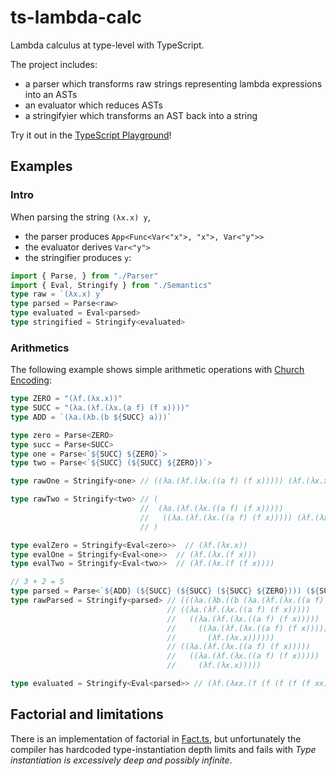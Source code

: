 # ts-lambda-calc
Lambda calculus at type-level with TypeScript.

The project includes:
- a parser which transforms raw strings representing lambda expressions into an ASTs
- an evaluator which reduces ASTs
- a stringifyier which transforms an AST back into a string

Try it out in the [TypeScript Playground](https://www.typescriptlang.org/play?#code/KYDwDg9gTgLgBDAnmYcBqBDKAeAGnUGYAOwBMBnOcmKAS2IHMA+OAXjgG8FlgAuOAEQA3LAIA0cEVH74AvgChQkWNxRwAYgFdiAY2wBZCfkIkKVGvWZtOqvoIBm2neLgAjCKUT9DkrDLgKStDwSGoAgmBgBhIAcizsXKF2AhiRLo663hJYDPwxAYrgwbZwAKIAjpoYADbYYRIAQvFwYQQgRGSUDXAA-HDdJp0tvQhQmqj89jXkE1PVM-KFyiE8cAAKWDMNHoiYOADKzfJwcPttHWYCAnDHJyMA2lcSVwC6tyf8Z4NmAAYAJBx6PZgFA4DpZACgSC4AAlYDUWQ-d53Po6c6mSgCAAU1wAPoICfiBABKPGCQDdwGSrsi7g8nqc3rTafwNlAtjs9tg4dQWN9KPcoaCdOQJILYcAALYYegvG5Mpl9MGUPnmOiMOXyhVwe7-DjggHCxESOFSmU0zX8YjAIQg83MuBWm1Qc2W622xZJdabYAAGVo1Gwh2sty+7QxcB+xMhxGBoIA+ojkX17vcXhJ9oy4J90UNqbTk6n05nsyqfnBo7HxQikfmvWzff6YFz4TAmLcS2Ghj8sRXodyYIna6z2Z5mzyc2YBTHodtPKLp6CTdLiJna0v6BPKJHe4uWwAmQeavrDhsB-t73mdyf3AB0d7FfuoabgYvXxD3q6P2vus8QEjvN6PjAz5vh+dpZg6brOvKrpOsisG2h8dYjrsWCBpeFz8mKuDzpWb6fn0xhXpQ1BqgwGpDt6QHNqaxAYeGKYAQ+jbPq+krLmBmoPPcnK4Ew-53kBIHsfQnFMgh0F3BJ7aQU6NzyJ66gQNUpAwhEYDkAY5BHLS+jKsR2pivosp9PoJwyXpm7akxC5wAAksQtAwLh0LGSM6nYEpKlqZEmkOU5-FwPoLDSQpqwnupmlBuwtwntRQYqlOlZ6S5u60QR2peapkVaYF+HwbJiF3EsxSeiev7oWwIZWT85I7nAuCyDe9VvoiFEjOVOw0cu9FDElM47Kl4q0R+7UnMmWi6Ngv5GHlInvrKLqFZJLLejlhyLEEKhld6lUxScnWjglBn9aCPhsU+7V9P2VlXGNIxmUtjrQgVz3OvIAD0H1ENQ5DyDoEDENQCAAIyfBYjC0PYiDYCe2ACPYcCI-YAgsCw1jYliyPEkjpL-YDwMwHu4NkVDMNwwjcBY7jqPNNiiPU-YxJ4wDQMhAAzCTlhk7Du0COS9g3li5IgELDMgHAIDMzjwui9TWIS1LzO0xjwuC1isti1TivS1TItawrkvS8r+NswgAAsXOQ9DvP1vDatC-r8s68zety+LRu6wAXir7CYwLQua87nsy07HtK97eMldtqzqGgBg6UFVmcthLCERq3hWZNehGXuQ18SMpQgDo1SaKQwCefH+gXrNGdJyqHm50NcQjHHBgXnA+Jt3EMlvZtRQx2oADiJAghgRAAKrEJoMykHgVmkZYEgAJrNERmFwMvIwj1aUDj8AU8z8Ac8-CAAKNT8K8hQ1-fLCU+yaK4AY+DEV9VScZkqintkF+nKpb30fI3gLJWUbrZfQIMhrVzTi0SIgZH7P0gXAV+m9AoPyfk2ausQr5tiQp-Ay2dsBGSQanXoyJ17hgAUFAqFChjdxgeaHeY9J7T1nvDEALg24QJYF3eOcRepmDFAALRGOBERKpF7qh6OBE4hD0EBnkZgpBnIhGBT4tg1BEhVEQT7lxJCujxIaCcPAjBBgkEoNXrNXuUEADct9SqrDhKQTQOgK7BXfvXAy39Ky-2oXgrOxjiH5xYOaPohCnEuLcSDNRuCIL4I3mA5KJDbItyTOKZxrizECMoGxUgoT0kBKmmKdQQ1V7gWusfSJJiAwlOQTgpaHknGxFiXg6xcF7GD1QKUEQtR3HsAiZk9xKpXyF0qDUaIsJsmjHGCMGEEFunjJhNfPu0cVhqH2BDBgPM+m3HieGbx0JfG4BASqQhTcXw-xCbWbsdUOCNWahwDZpMbbQNkMSGscTQFwKCRcysPdrk9keZs7Z0TZDliBc8mGcQ3kfNCp6PeAB3EG1gbmiylnARASJPRgG9KQZF7A4aIuiTcT01oahVCIHi6wCzag4vrHitsnpJFbPsLQY++LTjAptmS0u+8GUelWEI0oMIADyqsA6ayVgIMK6yJ4AGE5XiowI7dWTsMC4ypojCOeNPRhAACJ6pRcLZVwtXBC1cOC-Y8q5VgowNLJEMrUBexBBAawcMhWisZascgLi0QEt2lahVXq1CA1QP6u2upA02vBR6kViJg2oBgAi114aZjYEjdasFgKo1goBLGmFbZHVwERSKq01gnncxtqGlgX0qbGpVY7OWWJ1VM01SHV2DtJXSwFWoRFAAVZN5auUwyTRAGtH0qb3T0dO2kta9YmolU7ZtGrqbapxjImdei511vJAu1VTaW0yy1cbUO+6bwRw3ZuzUtbiSXqvUyItPKhEuqHZC7ANLsDOqgGO9GtbO36yVo+nppaw2crfR+6tv6J3-vdiHIDNQB0prA5WmGH7R1MCg3rM98tj3ds+hO9mcAADUcA9zWAAKxFrpbPN1u1dT6r1VmgEOaqbMczaxx57G83CrjbrbN7H+MKtzRwfNzMfgJuLRgBFJ5SCvpQ9gajx9x11vraawOFrVOLoPSu3Dxs4B2tdne+9W7oOaew8u1tq6T1TuM1ev9ZnG2B0PW2tdRnbPyns7uhtQcLNHvbaexza713uZC55vdjmNbOas3ptzIW7hhe80uqLumO1afPSe+DvLKVyetqhnpCncUYbgH+rTsGcNttXUF4kQA)!

## Examples
### Intro
When parsing the string `(λx.x) y`, 
- the parser produces `App<Func<Var<"x">, "x">, Var<"y">>`
- the evaluator derives `Var<"y">`
- the stringifier produces `y`:
```ts
import { Parse, } from "./Parser"
import { Eval, Stringify } from "./Semantics"
type raw = `(λx.x) y`
type parsed = Parse<raw> 
type evaluated = Eval<parsed>
type stringified = Stringify<evaluated>
```
### Arithmetics
The following example shows simple arithmetic operations with [Church Encoding](https://en.wikipedia.org/wiki/Church_encoding):

```ts
type ZERO = "(λf.(λx.x))"
type SUCC = "(λa.(λf.(λx.(a f) (f x))))"
type ADD = `(λa.(λb.(b ${SUCC} a)))`

type zero = Parse<ZERO>
type succ = Parse<SUCC>
type one = Parse<`${SUCC} ${ZERO}`>
type two = Parse<`${SUCC} (${SUCC} ${ZERO})`>

type rawOne = Stringify<one> // ((λa.(λf.(λx.((a f) (f x))))) (λf.(λx.x)))

type rawTwo = Stringify<two> // ( 
                             //  (λa.(λf.(λx.((a f) (f x))))) 
                             //   ((λa.(λf.(λx.((a f) (f x))))) (λf.(λx.x)))
                             // )

type evalZero = Stringify<Eval<zero>>  // (λf.(λx.x))
type evalOne = Stringify<Eval<one>>  // (λf.(λx.(f x)))
type evalTwo = Stringify<Eval<two>>  // (λf.(λx.(f (f x))))

// 3 + 2 = 5
type parsed = Parse<`${ADD} (${SUCC} (${SUCC} (${SUCC} ${ZERO}))) (${SUCC} (${SUCC} ${ZERO}))`>
type rawParsed = Stringify<parsed> // (((λa.(λb.((b (λa.(λf.(λx.((a f) (f x)))))) a))) 
                                   // ((λa.(λf.(λx.((a f) (f x))))) 
                                   //   ((λa.(λf.(λx.((a f) (f x)))))
                                   //     ((λa.(λf.(λx.((a f) (f x))))) 
                                   //       (λf.(λx.x)))))) 
                                   // ((λa.(λf.(λx.((a f) (f x))))) 
                                   //   ((λa.(λf.(λx.((a f) (f x))))) 
                                   //     (λf.(λx.x)))))

type evaluated = Stringify<Eval<parsed>> // (λf.(λxx.(f (f (f (f (f xx)))))))
```

## Factorial and limitations
There is an implementation of factorial in [Fact.ts](./Fact.ts), but unfortunately the compiler has hardcoded type-instantiation depth limits and fails with *Type instantiation is excessively deep and possibly infinite*.
